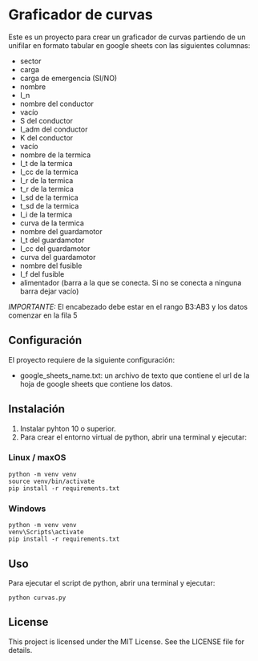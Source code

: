# Graficador de curvas
Este es un proyecto para crear un graficador de curvas partiendo de un unifilar en formato tabular en google sheets con las siguientes columnas:
- sector
- carga
- carga de emergencia (SI/NO)
- nombre
- I_n
- nombre del conductor
- vacío
- S del conductor
- I_adm del conductor
- K del conductor
- vacío
- nombre de la termica
- I_t de la termica
- I_cc de la termica
- I_r de la termica
- t_r de la termica
- I_sd de la termica
- t_sd de la termica
- I_i de la termica
- curva de la termica
- nombre del guardamotor
- I_t del guardamotor
- I_cc del guardamotor
- curva del guardamotor
- nombre del fusible
- I_f del fusible
- alimentador (barra a la que se conecta. Si no se conecta a ninguna barra dejar vacío)

*IMPORTANTE:* El encabezado debe estar en el rango B3:AB3 y los datos comenzar en la fila 5

## Configuración
El proyecto requiere de la siguiente configuración:
- google_sheets_name.txt: un archivo de texto que contiene el url de la hoja de google sheets que contiene los datos.

## Instalación
1. Instalar pyhton 10 o superior.
2. Para crear el entorno virtual de python, abrir una terminal y ejecutar:
### Linux / maxOS
```shell
python -m venv venv
source venv/bin/activate
pip install -r requirements.txt
```
### Windows
```shell
python -m venv venv
venv\Scripts\activate
pip install -r requirements.txt
```

## Uso
Para ejecutar el script de python, abrir una terminal y ejecutar:
```
python curvas.py
```

## License
This project is licensed under the MIT License. See the LICENSE file for details.